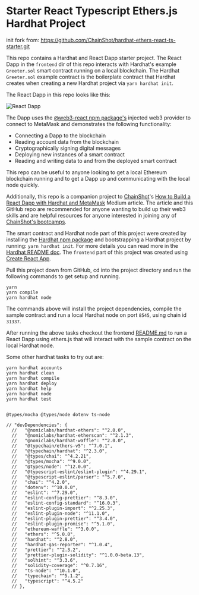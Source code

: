 # Starter React Typescript Ethers.js Hardhat Project

init fork from:  https://github.com/ChainShot/hardhat-ethers-react-ts-starter.git

This repo contains a Hardhat and React Dapp starter project. The React Dapp in the `frontend` dir of this repo interacts with Hardhat's example `Greeter.sol` smart contract running on a local blockchain. The Hardhat `Greeter.sol` example contract is the boilerplate contract that Hardhat creates when creating a new Hardhat project via `yarn hardhat init`.

The React Dapp in this repo looks like this:

![React Dapp](https://res.cloudinary.com/divzjiip8/image/upload/c_scale,w_1280/v1641785505/Screen_Shot_2022-01-03_at_3.52.58_PM_n7ror7.png)

The Dapp uses the [@web3-react npm package's](https://www.npmjs.com/package/web3-react) injected web3 provider to connect to MetaMask and demonstrates the following functionality:
* Connecting a Dapp to the blockchain
* Reading account data from the blockchain
* Cryptographically signing digital messages
* Deploying new instances of a smart contract
* Reading and writing data to and from the deployed smart contract

This repo can be useful to anyone looking to get a local Ethereum blockchain running and to get a Dapp up and communicating with the local node quickly.

Additionally, this repo is a companion project to [ChainShot](https://www.chainshot.com)'s [How to Build a React Dapp with Hardhat and MetaMask](https://medium.com/p/9cec8f6410d3) Medium article. The article and this GitHub repo are recommended for anyone wanting to build up their web3 skills and are helpful resources for anyone interested in joining any of [ChainShot's bootcamps](https://www.chainshot.com/bootcamp).

The smart contract and Hardhat node part of this project were created by installing the [Hardhat npm package](https://www.npmjs.com/package/hardhat) and bootstrapping a Hardhat project by running: `yarn hardhat init`. For more details you can read more in the [Hardhat README doc](https://github.com/nomiclabs/hardhat). The `frontend` part of this project was created using [Create React App](https://github.com/facebook/create-react-app).

Pull this project down from GitHub, cd into the project directory and run the following commands to get setup and running.

```shell
yarn
yarn compile
yarn hardhat node
```

The commands above will install the project dependencies, compile the sample contract and run a local Hardhat node on port `8545`, using chain id `31337`.

After running the above tasks checkout the frontend [README.md](https://github.com/ChainShot/hardhat-ethers-react-ts-starter/tree/main/frontend/README.md) to run a React Dapp using ethers.js that will interact with the sample contract on the local Hardhat node.

Some other hardhat tasks to try out are:

```shell
yarn hardhat accounts
yarn hardhat clean
yarn hardhat compile
yarn hardhat deploy
yarn hardhat help
yarn hardhat node
yarn hardhat test


@types/mocha @types/node dotenv ts-node

// "devDependencies": {
  //   "@nomiclabs/hardhat-ethers": "^2.0.0",
  //   "@nomiclabs/hardhat-etherscan": "^2.1.3",
  //   "@nomiclabs/hardhat-waffle": "^2.0.0",
  //   "@typechain/ethers-v5": "^7.0.1",
  //   "@typechain/hardhat": "^2.3.0",
  //   "@types/chai": "^4.2.21",
  //   "@types/mocha": "^9.0.0",
  //   "@types/node": "^12.0.0",
  //   "@typescript-eslint/eslint-plugin": "^4.29.1",
  //   "@typescript-eslint/parser": "^5.7.0",
  //   "chai": "^4.2.0",
  //   "dotenv": "^10.0.0",
  //   "eslint": "^7.29.0",
  //   "eslint-config-prettier": "^8.3.0",
  //   "eslint-config-standard": "^16.0.3",
  //   "eslint-plugin-import": "^2.25.3",
  //   "eslint-plugin-node": "^11.1.0",
  //   "eslint-plugin-prettier": "^3.4.0",
  //   "eslint-plugin-promise": "^5.1.0",
  //   "ethereum-waffle": "^3.0.0",
  //   "ethers": "^5.0.0",
  //   "hardhat": "^2.8.0",
  //   "hardhat-gas-reporter": "^1.0.4",
  //   "prettier": "^2.3.2",
  //   "prettier-plugin-solidity": "^1.0.0-beta.13",
  //   "solhint": "^3.3.6",
  //   "solidity-coverage": "^0.7.16",
  //   "ts-node": "^10.1.0",
  //   "typechain": "^5.1.2",
  //   "typescript": "^4.5.2"
  // },
  
```
